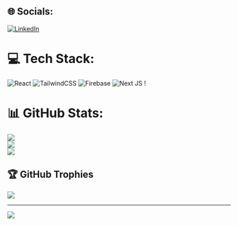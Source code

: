 
## 🌐 Socials:
[![LinkedIn](https://img.shields.io/badge/LinkedIn-%230077B5.svg?logo=linkedin&logoColor=white)](https://linkedin.com/in/https://www.linkedin.com/in/tunahan-%C3%A7eler-05a7a5249/) 

# 💻 Tech Stack:
![React](https://img.shields.io/badge/react-%2320232a.svg?style=for-the-badge&logo=react&logoColor=%2361DAFB) ![TailwindCSS](https://img.shields.io/badge/tailwindcss-%2338B2AC.svg?style=for-the-badge&logo=tailwind-css&logoColor=white) ![Firebase](https://img.shields.io/badge/firebase-%23039BE5.svg?style=for-the-badge&logo=firebase)  ![Next JS](https://img.shields.io/badge/Next-black?style=for-the-badge&logo=next.js&logoColor=white) !
# 📊 GitHub Stats:
![](https://github-readme-stats.vercel.app/api?username=Tunahanclr&theme=dark&hide_border=false&include_all_commits=false&count_private=false)<br/>
![](https://github-readme-streak-stats.herokuapp.com/?user=Tunahanclr&theme=dark&hide_border=false)<br/>
![](https://github-readme-stats.vercel.app/api/top-langs/?username=Tunahanclr&theme=dark&hide_border=false&include_all_commits=false&count_private=false&layout=compact)

## 🏆 GitHub Trophies
![](https://github-profile-trophy.vercel.app/?username=Tunahanclr&theme=radical&no-frame=false&no-bg=true&margin-w=4)

---
[![](https://visitcount.itsvg.in/api?id=Tunahanclr&icon=0&color=0)](https://visitcount.itsvg.in)

<!-- Proudly created with GPRM ( https://gprm.itsvg.in ) -->

